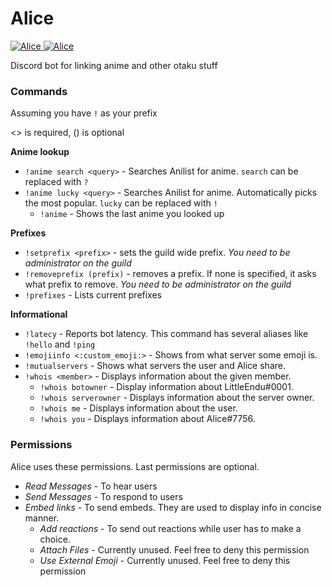 # Alice
<a href="https://discordbots.org/bot/354974625593032704" >
  <img src="https://discordbots.org/api/widget/servers/354974625593032704.svg?noavatar=true" alt="Alice" />
</a>
<a href="https://discordbots.org/bot/354974625593032704" >
  <img src="https://discordbots.org/api/widget/lib/354974625593032704.svg?noavatar=true" alt="Alice" />
</a>

Discord bot for linking anime and other otaku stuff

### Commands
Assuming you have ``!`` as your prefix

<> is required, () is optional

**Anime lookup**
* ``!anime search <query>`` - Searches Anilist for anime. ``search`` can be replaced with ``?``
* ``!anime lucky <query>`` - Searches Anilist for anime. Automatically picks the most popular. ``lucky`` can be replaced with ``!``
    * ``!anime`` - Shows the last anime you looked up

**Prefixes**
* ``!setprefix <prefix>`` - sets the guild wide prefix. *You need to be administrator on the guild*
* ``!removeprefix (prefix)`` - removes a prefix. If none is specified, it asks what prefix to remove. *You need to be administrator on the guild*
* ``!prefixes`` - Lists current prefixes

**Informational**
* ``!latecy`` - Reports bot latency. This command has several aliases like ``!hello`` and ``!ping``
* ``!emojiinfo <:custom_emoji:>`` - Shows from what server some emoji is.
* ``!mutualservers`` - Shows what servers the user and Alice share.
* ``!whois <member>`` - Displays information about the given member.
  * ``!whois botowner`` - Display information about LittleEndu#0001.
  * ``!whois serverowner`` - Displays information about the server owner.
  * ``!whois me`` - Displays information about the user.
  * ``!whois you`` - Displays information about Alice#7756.
  
 ### Permissions
 Alice uses these permissions. Last permissions are optional.
 
 * *Read Messages* - To hear users
 * *Send Messages* - To respond to users
 * *Embed links* - To send embeds. They are used to display info in concise manner.
    * *Add reactions* - To send out reactions while user has to make a choice.
    * *Attach Files* - Currently unused. Feel free to deny this permission
    * *Use External Emoji* - Currently unused. Feel free to deny this permission